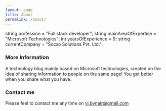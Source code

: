 ```yaml
---
layout: page
title: About
permalink: /about/
---
```


string profession = "Full stack developer";
string mainAreaOfExpertise = "Microsoft Technologies";
int yearsOfExperience = 9;
string currentCompany = "Socxo Solutions Pvt. Ltd.";

### More Information

A technology blog mainly based on Microsoft technologies, created on the idea of sharing information to people on the same page! You get better when you share what you have.

### Contact me

Please feel to contact me any time on
[vj.bvnair@gmail.com](mailto:vj.bvnair@gmail.com)
